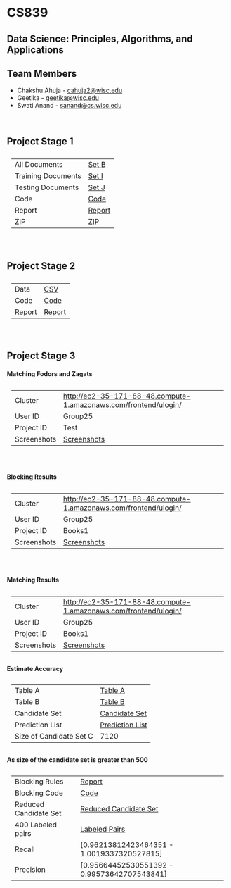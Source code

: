 # CS839
<!DOCTYPE html>
<html>
<body style="margin:25px;">
  <h2>Data Science: Principles, Algorithms, and Applications</h1>
  <h2>Team Members</h2>
  <ul>
    <li>Chakshu Ahuja - <a href="mailto:cahuja2@wisc.edu">cahuja2@wisc.edu</a></li>
    <li>Geetika - <a href="mailto:geetika@wisc.edu">geetika@wisc.edu</a></li>
    <li>Swati Anand - <a href="mailto:sanand@cs.wisc.edu">sanand@cs.wisc.edu</a></li>
  </ul>
  <br/>
  <h2>Project Stage 1</h2>
  <table style="padding:10px">
    <tr>
      <td>
        All Documents
      </td>
      <td>
        <a href="https://github.com/swatianand56/CS839/tree/master/Stage_1/B">Set B</a>
      </td>
    </tr>
    <tr>
      <td>
        Training Documents
      </td>
      <td>
        <a href="https://github.com/swatianand56/CS839/tree/master/Stage_1/I">Set I</a>
      </td>
    </tr>
    <tr>
      <td>
        Testing Documents
      </td>
      <td>
        <a href="https://github.com/swatianand56/CS839/tree/master/Stage_1/J">Set J</a>
      </td>
    </tr>
    <tr>
      <td>
        Code
      </td>
      <td>
        <a href="https://github.com/swatianand56/CS839/tree/master/Stage_1/">Code</a>
      </td>
    </tr>
    <tr>
      <td>
        Report
      </td>
      <td>
        <a href="https://github.com/swatianand56/CS839/blob/master/Stage_1/report.pdf">Report</a>
      </td>
      <tr>
        <td>
          ZIP
        </td>
        <td>
          <a href="https://github.com/swatianand56/CS839/blob/master/Stage_1/Stage_1.zip">ZIP</a>
        </td>
      </tr>
    </tr>
  </table>
  <br/>
  <h2>Project Stage 2</h2>
  <table style="padding:10px">
    <tr>
      <td>
        Data
      </td>
      <td>
        <a href="https://github.com/swatianand56/CS839/tree/master/Stage_2/data">CSV</a>
      </td>
    </tr>
    <tr>
      <td>
        Code
      </td>
      <td>
        <a href="https://github.com/swatianand56/CS839/tree/master/Stage_2/code">Code</a>
      </td>
    </tr>
    <tr>
      <td>
        Report
      </td>
      <td>
        <a href="https://github.com/swatianand56/CS839/blob/master/Stage_2/report.pdf">Report</a>
      </td>
    </tr>
  </table>
  <br/>
  <h2>Project Stage 3</h2>
  <h4>Matching Fodors and Zagats</h4>
  <table style="padding:10px">
    <tr>
      <td>
        Cluster
      </td>
      <td>
        <a href="http://ec2-35-171-88-48.compute-1.amazonaws.com/frontend/ulogin/">http://ec2-35-171-88-48.compute-1.amazonaws.com/frontend/ulogin/</a>
      </td>
    </tr>
    <tr>
      <td>
        User ID 
      </td>
      <td>
        Group25
      </td>
    </tr>
    <tr>
      <td>
        Project ID
      </td>
      <td>
        Test
      </td>
    </tr>
    <tr>
      <td>
        Screenshots
      </td>
      <td>
        <a href="https://github.com/swatianand56/CS839/blob/master/images/Stage3/">Screenshots</a>
      </td>
    </tr>
  </table>
  <br/>
  <h4>Blocking Results</h4>
  <table style="padding:10px">
    <tr>
      <td>
        Cluster
      </td>
      <td>
        <a href="http://ec2-35-171-88-48.compute-1.amazonaws.com/frontend/ulogin/">http://ec2-35-171-88-48.compute-1.amazonaws.com/frontend/ulogin/</a>
      </td>
    </tr>
    <tr>
      <td>
        User ID 
      </td>
      <td>
        Group25
      </td>
    </tr>
    <tr>
      <td>
        Project ID
      </td>
      <td>
        Books1
      </td>
    </tr>
    <tr>
      <td>
        Screenshots
      </td>
      <td>
        <a href="https://github.com/swatianand56/CS839/blob/master/images/Stage3/blocking/">Screenshots</a>
      </td>
    </tr>
  </table>
  <br/>
  <h4>Matching Results</h4>
  <table style="padding:10px">
    <tr>
      <td>
        Cluster
      </td>
      <td>
        <a href="http://ec2-35-171-88-48.compute-1.amazonaws.com/frontend/ulogin/">http://ec2-35-171-88-48.compute-1.amazonaws.com/frontend/ulogin/</a>
      </td>
    </tr>
    <tr>
      <td>
        User ID 
      </td>
      <td>
        Group25
      </td>
    </tr>
    <tr>
      <td>
        Project ID
      </td>
      <td>
        Books1
      </td>
    </tr>
    <tr>
      <td>
        Screenshots
      </td>
      <td>
        <a href="https://github.com/swatianand56/CS839/blob/master/images/Stage3/matching/">Screenshots</a>
      </td>
    </tr>
  </table>
  <h4>Estimate Accuracy</h4>
  <table style="padding:10px">
    <tr>
      <td>
        Table A
      </td>
      <td>
        <a href="https://github.com/swatianand56/CS839/blob/master/Stage_3/TableA">Table A</a>
      </td>
    </tr>
    <tr>
      <td>
        Table B
      </td>
      <td>
        <a href="https://github.com/swatianand56/CS839/blob/master/Stage_3/TableB">Table B</a>
      </td>
    </tr>
    <tr>
      <td>
        Candidate Set
      </td>
      <td>
        <a href="https://github.com/swatianand56/CS839/blob/master/Stage_3/CandidateSet">Candidate Set</a>
      </td>
    </tr>
    <tr>
      <td>
        Prediction List
      </td>
      <td>
        <a href="https://github.com/swatianand56/CS839/blob/master/Stage_3/PredictionList">Prediction List</a>
      </td>
    </tr>
    <tr>
      <td>
        Size of Candidate Set C
      </td>
      <td>
        7120
      </td>
    </tr>
  </table>
  
  <h4>As size of the candidate set is greater than 500</h4>
  <table style="padding:10px">
    <tr>
      <td>
        Blocking Rules
      </td>
      <td>
        <a href="https://github.com/swatianand56/CS839/blob/master/Stage_3/report.pdf">Report</a>
      </td>
    </tr>
    <tr>
      <td>
        Blocking Code
      </td>
      <td>
        <a href="https://github.com/swatianand56/CS839/blob/master/Stage_3/main.ipynb">Code</a>
      </td>
    </tr>
    <tr>
      <td>
        Reduced Candidate Set
      </td>
      <td>
        <a href="https://github.com/swatianand56/CS839/blob/master/Stage_3/ReducedCandidateSet.csv">Reduced Candidate Set</a>
      </td>
    </tr>
    <tr>
      <td>
        400 Labeled pairs 
      </td>
      <td>
        <a href="https://github.com/swatianand56/CS839/blob/master/Stage_3/labeled_pairs.csv">Labeled Pairs</a>
      </td>
    </tr>
    <tr>
      <td>
        Recall
      </td>
      <td>
        [0.96213812423464351 - 1.0019337320527815]
      </td>
    </tr>
    <tr>
      <td>
        Precision
      </td>
      <td>
        [0.95664452530551392 - 0.99573642707543841]
      </td>
    </tr>
  </table>
</body>
</html>

